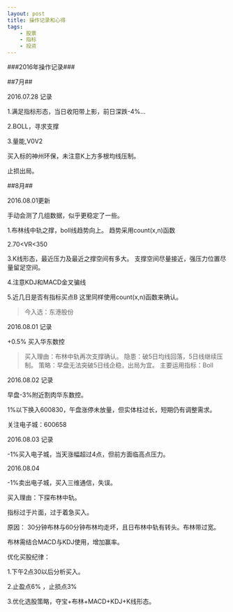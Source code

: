 ```yaml
---
layout: post
title: 操作记录和心得
tags:
    - 股票
    - 指标
    - 投资
---
```


>
###2016年操作记录###

>
>
##7月##

2016.07.28 记录

>
1.满足指标形态，当日收阳带上影，前日深跌-4%...

>
2.BOLL，寻求支撑

>
3.量能,V0<V1>V2
>
买入标的神州环保，未注意K上方多根均线压制。
>
止损出局。

##8月##

2016.08.01更新
>
手动会测了几组数据，似乎更稳定了一些。
>
1.布林线中轨之撑，boll线趋势向上。
  趋势采用count(x,n)函数
>
2.70<VR<350
>
3.K线形态，最近压力及最近之撑空间有多大。
支撑空间尽量接近，强压力位置尽量留足空间。
>
4.注意KDJ和MACD金叉骗线 
>
5.近几日是否有指标买点B 
这里同样使用count(x,n)函数来确认。


>今入选：东港股份


2016.08.01 记录

>
+0.5% 买入华东数控
>买入理由：布林中轨再次支撑确认。
>隐患：破5日均线回落，5日线继续压制。
>策略：早盘无法突破5日线企稳，出局为宜。
>主要运用指标：Boll


2016.08.02 记录

>
早盘-3%附近割肉华东数控。
>
1%以下换入600830，午盘涨停未放量，但实体柱过长，短期仍有调整需求。
>
关注电子城：600658



2016.08.03 记录

>
-1%买入电子城，当天涨幅超过4点，但前方面临高点压力。


2016.08.04

>
-1%卖出电子城，买入三维通信，失误。
>
买入理由：下探布林中轨。
>
指标过于片面，过于着急买入。
>
原因：
30分钟布林与60分钟布林均走坏，且日布林中轨有转头。布林带过宽。
>
布林需结合MACD与KDJ使用，增加赢率。

>
优化买股纪律：
>
1.下午2点30以后分析买入。
>
2.止盈点6% ，止损点3%
>
3.优化选股策略，夺宝+布林+MACD+KDJ+K线形态。











